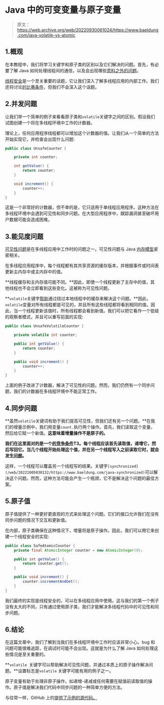 # Java 中的可变变量与原子变量

> 原文：<https://web.archive.org/web/20220930061024/https://www.baeldung.com/java-volatile-vs-atomic>

## 1.概观

在本教程中，我们将学习关键字和原子类的区别以及它们解决的问题。首先，有必要了解 Java 如何处理线程间的通信，以及会出现哪些[意料之外的问题](/web/20221005030132/https://www.baeldung.com/java-common-concurrency-pitfalls)。

[线程安全](/web/20221005030132/https://www.baeldung.com/java-thread-safety)是一个至关重要的话题，它让我们深入了解多线程应用的内部工作。我们还将讨论[的比赛条件](/web/20221005030132/https://www.baeldung.com/cs/race-conditions)，但我们不会深入这个话题。

## 2.并发问题

让我们举一个简单的例子来看看原子类和`volatile`关键字之间的区别。假设我们试图创建一个将在多线程环境中工作的计数器。

理论上，任何应用程序线程都可以增加这个计数器的值。让我们从一个简单的方法开始实现它，并检查会出现什么问题:

```java
public class UnsafeCounter {

    private int counter;

    int getValue() {
        return counter;
    }

    void increment() {
        counter++;
    }
}
```

这是一个非常好的计数器，但不幸的是，它只适用于单线程应用程序。这种方法在多线程环境中会遇到可见性和同步问题。在大型应用程序中，跟踪漏洞甚至破坏用户数据可能会造成困难。

## 3.能见度问题

[可见性问题](/web/20221005030132/https://www.baeldung.com/java-volatile)是在多线程应用中工作时的问题之一。可见性问题与 Java [内存模型](/web/20221005030132/https://www.baeldung.com/java-volatile#shared-multiprocessor-architecture)紧密相关。

在多线程应用程序中，每个线程都有其共享资源的缓存版本，并根据事件或时间表更新主内存中或主内存中的值。

**线程缓存和主内存值可能不同。**因此，即使一个线程更新了主存中的值，其他线程也不会立即看到这些变化。这被称为可见性问题。

**`volatile`关键字[帮助](/web/20221005030132/https://www.baeldung.com/java-volatile-variables-thread-safety)通过绕过本地线程中的缓存来解决这个问题。**因此，`volatile`变量对所有线程都是可见的，并且所有这些线程都将看到相同的值。因此，当一个线程更新该值时，所有线程都会看到新值。我们可以把它看作一个低级的观察者模式，并且可以重写前面的实现:

```java
public class UnsafeVolatileCounter {

    private volatile int counter;

    public int getValue() {
        return counter;
    }

    public void increment() {
        counter++;
    }
}
```

上面的例子改进了计数器，解决了可见性的问题。然而，我们仍然有一个同步问题，我们的计数器在多线程环境中不能正常工作。

## 4.同步问题

**虽然`volatile`关键词有助于我们提高可见性，但我们还有另一个问题。**在我们的增量示例中，我们用变量`count.`执行两个操作。首先，我们读取这个变量，然后给它赋一个新值。**这意味着增量操作不是原子的。**

**我们在这里面对的是一个[的竞争条件](/web/20221005030132/https://www.baeldung.com/cs/race-conditions#read-modify-write)T3。每个线程应该首先读取值，递增它，然后写回它。当几个线程开始处理这个值，并在另一个线程写入之前读取它时，就会发生[问题](/web/20221005030132/https://www.baeldung.com/java-testing-multithreaded#3-anatomy-of-thread-interleaving)。**

这样，一个线程可以覆盖另一个线程写的结果。关键字`[synchronized](/web/20221005030132/https://www.baeldung.com/java-synchronized)`可以解决这个问题。然而，这种方法可能会产生一个瓶颈，它不是解决这个问题的最佳方案。

## 5.原子值

原子值提供了一种更好更直观的方式来处理这个问题。它们的接口允许我们在没有同步问题的情况下交互和更新值。

在内部，原子类确保在这种情况下，增量将是原子操作。因此，我们可以用它来创建一个线程安全的实现:

```java
public class SafeAtomicCounter {
    private final AtomicInteger counter = new AtomicInteger(0);

    public int getValue() {
        return counter.get();
    }

    public void increment() {
        counter.incrementAndGet();
    }
}
```

我们最终的实现是线程安全的，可以在多线程应用中使用。这与我们的第一个例子没有太大的不同，只有通过使用原子类，我们才能解决多线程代码中的可见性和同步问题。

## 6.结论

在这篇文章中，我们了解到当我们在多线程环境中工作时应该非常小心。bug 和问题可能很难追踪，在调试时可能不会出现。这就是为什么了解 Java 如何处理这些情况是至关重要的。

**`volatile `关键字可以帮助解决可见性问题，并通过本质上的原子操作解决问题。**设置标志是`volatile` 关键字可能有用的例子之一。

原子变量有助于处理非原子操作，如递增-递减或任何需要在赋值前读取值的操作。原子值是解决我们代码中同步问题的一种简单方便的方法。

与往常一样，GitHub 上的[提供了示例的源代码。](https://web.archive.org/web/20221005030132/https://github.com/eugenp/tutorials/tree/master/core-java-modules/core-java-concurrency-advanced-4)